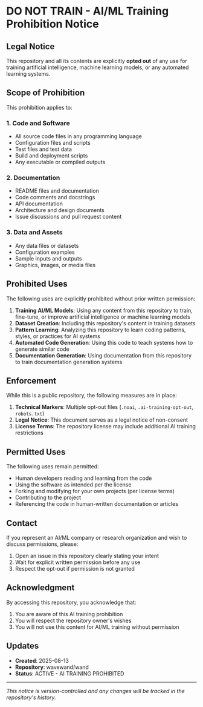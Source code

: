 # DO NOT TRAIN - AI/ML Training Prohibition Notice

## Legal Notice

This repository and all its contents are explicitly **opted out** of any use for training artificial intelligence, machine learning models, or any automated learning systems.

## Scope of Prohibition

This prohibition applies to:

### 1. Code and Software
- All source code files in any programming language
- Configuration files and scripts
- Test files and test data
- Build and deployment scripts
- Any executable or compiled outputs

### 2. Documentation
- README files and documentation
- Code comments and docstrings
- API documentation
- Architecture and design documents
- Issue discussions and pull request content

### 3. Data and Assets
- Any data files or datasets
- Configuration examples
- Sample inputs and outputs
- Graphics, images, or media files

## Prohibited Uses

The following uses are explicitly prohibited without prior written permission:

1. **Training AI/ML Models**: Using any content from this repository to train, fine-tune, or improve artificial intelligence or machine learning models
2. **Dataset Creation**: Including this repository's content in training datasets
3. **Pattern Learning**: Analyzing this repository to learn coding patterns, styles, or practices for AI systems
4. **Automated Code Generation**: Using this code to teach systems how to generate similar code
5. **Documentation Generation**: Using documentation from this repository to train documentation generation systems

## Enforcement

While this is a public repository, the following measures are in place:

1. **Technical Markers**: Multiple opt-out files (`.noai`, `.ai-training-opt-out`, `robots.txt`)
2. **Legal Notice**: This document serves as a legal notice of non-consent
3. **License Terms**: The repository license may include additional AI training restrictions

## Permitted Uses

The following uses remain permitted:

- Human developers reading and learning from the code
- Using the software as intended per the license
- Forking and modifying for your own projects (per license terms)
- Contributing to the project
- Referencing the code in human-written documentation or articles

## Contact

If you represent an AI/ML company or research organization and wish to discuss permissions, please:

1. Open an issue in this repository clearly stating your intent
2. Wait for explicit written permission before any use
3. Respect the opt-out if permission is not granted

## Acknowledgment

By accessing this repository, you acknowledge that:

1. You are aware of this AI training prohibition
2. You will respect the repository owner's wishes
3. You will not use this content for AI/ML training without permission

## Updates

- **Created**: 2025-08-13
- **Repository**: wavewand/wand
- **Status**: ACTIVE - AI TRAINING PROHIBITED

---

*This notice is version-controlled and any changes will be tracked in the repository's history.*
